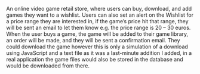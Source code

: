 An online video game retail store, where users can buy, download, and add games they want to a wishlist. 
Users can also set an alert on the Wishlist for a price range they are interested in, if the game’s price hit that range, they will be sent an email to let them know e.g. the price range is 20 – 30 euros. 
When the user buys a game, the game will be added to their game library, an order will be made, and they will be sent a confirmation email. 
They could download the game however this is only a simulation of a download using JavaScript and a text file as it was a last-minute addition I added, in a real application the game files would also be stored in the database and would be downloaded from there.
